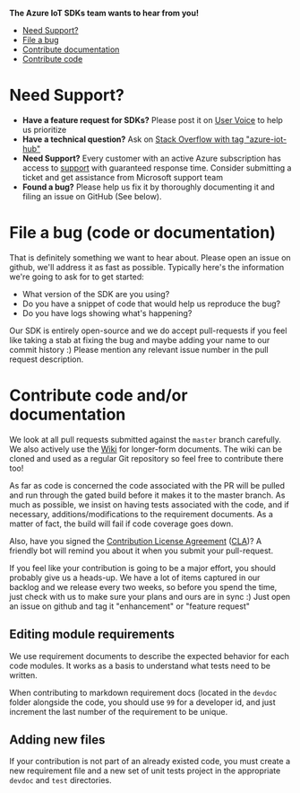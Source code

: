 **The Azure IoT SDKs team wants to hear from you!**

- [Need Support?](#need-support)
- [File a bug](#file-a-bug)
- [Contribute documentation](#contribute-documentation)
- [Contribute code](#contribute-code)

# Need Support?
- **Have a feature request for SDKs?** Please post it on [User Voice](https://feedback.azure.com/forums/321918-azure-iot) to help us prioritize
- **Have a technical question?** Ask on [Stack Overflow with tag "azure-iot-hub"](https://stackoverflow.com/questions/tagged/azure-iot-hub)
- **Need Support?** Every customer with an active Azure subscription has access to [support](https://docs.microsoft.com/en-us/azure/azure-supportability/how-to-create-azure-support-request) with guaranteed response time.  Consider submitting a ticket and get assistance from Microsoft support team
- **Found a bug?** Please help us fix it by thoroughly documenting it and filing an issue on GitHub (See below).

# File a bug (code or documentation)
That is definitely something we want to hear about. Please open an issue on github, we'll address it as fast as possible. Typically here's the information we're going to ask for to get started:
- What version of the SDK are you using?
- Do you have a snippet of code that would help us reproduce the bug?
- Do you have logs showing what's happening?

Our SDK is entirely open-source and we do accept pull-requests if you feel like taking a stab at fixing the bug and maybe adding your name to our commit history :) Please mention
any relevant issue number in the pull request description.

# Contribute code and/or documentation
We look at all pull requests submitted against the `master` branch carefully. We also actively use the [Wiki](https://github.com/Azure/azure-iot-sdk-node/wiki) for longer-form documents. The wiki can be cloned and used as a regular Git repository so feel free to contribute there too!

As far as code is concerned the code associated with the PR will be pulled and run through the gated build before it makes it to the master branch. As much as possible, we insist on having tests associated with the code, and if necessary, additions/modifications to the requirement documents. As a matter of fact, the build will fail if code coverage goes down.

Also, have you signed the [Contribution License Agreement](https://cla.microsoft.com/) ([CLA](https://cla.microsoft.com/))? A friendly bot will remind you about it when you submit your pull-request.

If you feel like your contribution is going to be a major effort, you should probably give us a heads-up. We have a lot of items captured in our backlog and we release every two weeks, so before you spend the time, just check with us to make
sure your plans and ours are in sync :) Just open an issue on github and tag it "enhancement" or "feature request"

## Editing module requirements
We use requirement documents to describe the expected behavior for each code modules. It works as a basis to understand what tests need to be written.

When contributing to markdown requirement docs (located in the `devdoc` folder alongside the code, you should use `99` for a developer id, and just increment the last number of the requirement to be unique.

## Adding new files
If your contribution is not part of an already existed code, you must create a new requirement file and a new set of unit tests project in the appropriate `devdoc`  and `test` directories.
